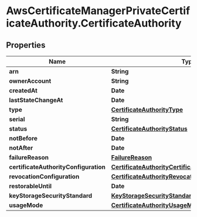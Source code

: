 # AwsCertificateManagerPrivateCertificateAuthority.CertificateAuthority

## Properties

Name | Type | Description | Notes
------------ | ------------- | ------------- | -------------
**arn** | **String** |  | [optional] 
**ownerAccount** | **String** |  | [optional] 
**createdAt** | **Date** |  | [optional] 
**lastStateChangeAt** | **Date** |  | [optional] 
**type** | [**CertificateAuthorityType**](CertificateAuthorityType.md) |  | [optional] 
**serial** | **String** |  | [optional] 
**status** | [**CertificateAuthorityStatus**](CertificateAuthorityStatus.md) |  | [optional] 
**notBefore** | **Date** |  | [optional] 
**notAfter** | **Date** |  | [optional] 
**failureReason** | [**FailureReason**](FailureReason.md) |  | [optional] 
**certificateAuthorityConfiguration** | [**CertificateAuthorityCertificateAuthorityConfiguration**](CertificateAuthorityCertificateAuthorityConfiguration.md) |  | [optional] 
**revocationConfiguration** | [**CertificateAuthorityRevocationConfiguration**](CertificateAuthorityRevocationConfiguration.md) |  | [optional] 
**restorableUntil** | **Date** |  | [optional] 
**keyStorageSecurityStandard** | [**KeyStorageSecurityStandard**](KeyStorageSecurityStandard.md) |  | [optional] 
**usageMode** | [**CertificateAuthorityUsageMode**](CertificateAuthorityUsageMode.md) |  | [optional] 


